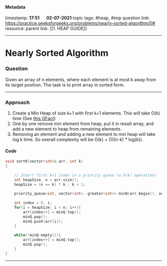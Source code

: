 #### Metadata

timestamp: **17:51**  &emsp;  **02-07-2021**
topic tags: #heap, #imp 
question link: https://practice.geeksforgeeks.org/problems/nearly-sorted-algorithm/0#
resource:
parent link: [[1. HEAP GUIDE]]

---

# Nearly Sorted Algorithm

### Question

Given an array of n elements, where each element is at most k away from its target position. The task is to print array in sorted form.

---


### Approach

1) Create a Min Heap of size k+1 with first k+1 elements. This will take O(k) time (See [this GFact](https://www.geeksforgeeks.org/time-complexity-of-building-a-heap/))   
2) One by one remove min element from heap, put it in result array, and add a new element to heap from remaining elements.  
3) Removing an element and adding a new element to min heap will take log k time. So overall complexity will be O(k) + O((n-k) * log(k)).

#### Code

``` cpp
void sortK(vector<int>& arr, int k)
{
     
    // Insert first k+1 items in a priority queue (a O(k) operation)
    int heapSize, n = arr.size();
    heapSize = (n == k) ? k : k + 1;
    
    priority_queue<int, vector<int>, greater<int>> minQ(arr.begin(), arr.begin() + heapSize);
	    
    int index = 0, i;
    for(i = heapSize; i < n; i++){
        arr[index++] = minQ.top();
	    minQ.pop();
	    minQ.push(arr[i]);
    }
    
    while(!minQ.empty()){
        arr[index++] = minQ.top();
        minQ.pop();
    }
}

```

---


